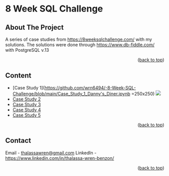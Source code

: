 # 8 Week SQL Challenge

<!-- ABOUT THE PROJECT -->
## About The Project

A series of case studies from https://8weeksqlchallenge.com/ with my solutions. The solutions were done through https://www.db-fiddle.com/ with PostgreSQL v.13

<p align="right">(<a href="#readme-top">back to top</a>)</p>


<!-- CONTENTS -->
## Content

*  [Case Study 1](https://github.com/wrn6494/-8-Week-SQL-Challenge/blob/main/Case_Study_1_Danny's_Diner.ipynb =250x250)
 ![](https://8weeksqlchallenge.com/images/case-study-designs/1.png)
*  [Case Study 2](https://github.com/wrn6494/-8-Week-SQL-Challenge/blob/main/Case_Study_2_Pizza_Runner.ipynb)
*  [Case Study 3](https://github.com/wrn6494/-8-Week-SQL-Challenge/blob/main/Case_Study_3_Foodie_Fi.ipynb)
*  [Case Study 4](https://github.com/wrn6494/-8-Week-SQL-Challenge/blob/main/Case_Study_4_Data_Bank.ipynb)
*  [Case Study 5](https://github.com/wrn6494/-8-Week-SQL-Challenge/blob/main/Case_Study_5_Data_Mart.ipynb)

<p align="right">(<a href="#readme-top">back to top</a>)</p>



<!-- CONTACT -->
## Contact

Email - thalassawren@gmail.com
LinkedIn  - https://www.linkedin.com/in/thalassa-wren-benzon/

<p align="right">(<a href="#readme-top">back to top</a>)</p>

